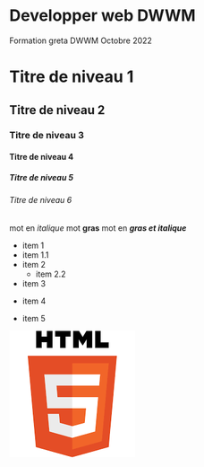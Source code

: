 # Developper web DWWM 
Formation greta  DWWM Octobre 2022

# Titre de niveau 1
## Titre de niveau 2
### Titre de niveau 3
#### Titre de niveau 4
##### Titre de niveau  5
###### Titre de niveau  6

mot en *italique*
mot **gras**
mot en ***gras et italique***

 * item 1
  * item 1.1
* item 2
  + item 2.2
* item 3
+ item 4 
- item 5

![text alternatif](/IMG/image.png)
